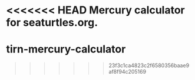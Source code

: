 <<<<<<< HEAD
Mercury calculator for seaturtles.org.
=======
# tirn-mercury-calculator
>>>>>>> 23f3c1ca4823c2f6580356baae9af8f94c205169

